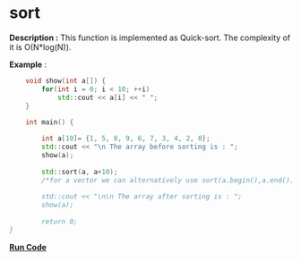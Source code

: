 # sort

**Description :**  This function is implemented as Quick-sort. The complexity of it is O(N*log(N)).

**Example** :

```cpp   
    void show(int a[]) { 
        for(int i = 0; i < 10; ++i) 
            std::cout << a[i] << " "; 
    } 
  
    int main() {

        int a[10]= {1, 5, 8, 9, 6, 7, 3, 4, 2, 0}; 
        std::cout << "\n The array before sorting is : "; 
        show(a); 
  
        std::sort(a, a+10); 
        /*for a vector we can alternatively use sort(a.begin(),a.end());
  
        std::cout << "\n\n The array after sorting is : "; 
        show(a); 
  
        return 0; 
} 
```
**[Run Code](https://rextester.com/JJZQO18587)**
